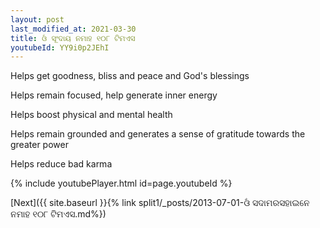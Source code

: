 ```yaml
---
layout: post
last_modified_at: 2021-03-30
title: ଓଁ ସୂଂଦାୟ ନମାହ ୧୦୮ ଟିମଏସ
youtubeId: YY9i0p2JEhI
---
```

 
 
Helps get goodness, bliss and peace and God's blessings
 
Helps remain focused, help generate inner energy 
 
Helps boost physical and mental health 
 
Helps remain grounded and generates a sense of gratitude towards the greater power 
 
Helps reduce bad karma
 
 
 
 


{% include youtubePlayer.html id=page.youtubeId %}
 
[Next]({{ site.baseurl }}{% link  split1/_posts/2013-07-01-ଓଁ ସଦାମରସହାଇନେ ନମାହ ୧୦୮ ଟିମଏସ.md%})
 
